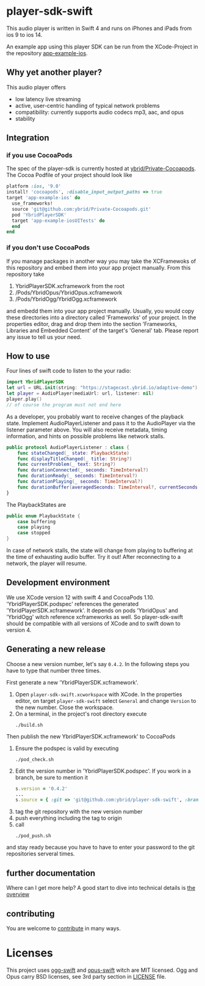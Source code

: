# player-sdk-swift
This audio player is written in Swift 4 and runs on iPhones and iPads from ios 9 to ios 14. 

An example app using this player SDK can be run from the XCode-Project in the repository [app-example-ios](https://github.com/ybrid/app-example-ios).

## Why yet another player?
This audio player offers
- low latency live streaming
- active, user-centric handling of typical network problems
- compatibility: currently supports audio codecs mp3, aac, and opus
- stability
  
## Integration 
### if you use CocoaPods 
The spec of the player-sdk is currently hosted at [ybrid/Private-Cocoapods](https://github.com/ybrid/Private-Cocoapods). The Cocoa Podfile of your project should look like
```ruby
platform :ios, '9.0'
install! 'cocoapods', :disable_input_output_paths => true
target 'app-example-ios' do
  use_frameworks!
  source 'git@github.com:ybrid/Private-Cocoapods.git'
  pod 'YbridPlayerSDK'
  target 'app-example-iosUITests' do
  end
end
```
### if you don't use CocoaPods
If you manage packages in another way you may take the XCFramewoks of this repository and embed them into your app project manually. From this repository take 
1. YbridPlayerSDK.xcframework from the root
2. /Pods/YbridOpus/YbridOpus.xcframework
3. /Pods/YbridOgg/YbridOgg.xcframework

and embedd them into your app project manually. Usually, you would copy these directories into a directory called 'Frameworks' of your project. In the properties editor, drag and drop them into the section 'Frameworks, Libraries and Embedded Content' of the target's 'General' tab.
Please report any issue to tell us your need.

## How to use
Four lines of swift code to listen to the your radio:
```swift
import YbridPlayerSDK
let url = URL.init(string: "https://stagecast.ybrid.io/adaptive-demo")!
let player = AudioPlayer(mediaUrl: url, listener: nil)
player.play()
// of course the program must not end here
```
As a developer, you probably want to receive changes of the playback state. Implement AudioPlayerListener and pass it to the AudioPlayer via the listener parameter above. You will also receive metadata, timing information, and hints on possible problems like network stalls. 
```swift
public protocol AudioPlayerListener : class {
    func stateChanged(_ state: PlaybackState)
    func displayTitleChanged(_ title: String?)
    func currentProblem(_ text: String?)
    func durationConnected(_ seconds: TimeInterval?)
    func durationReady(_ seconds: TimeInterval?)
    func durationPlaying(_ seconds: TimeInterval?)
    func durationBuffer(averagedSeconds: TimeInterval?, currentSeconds: TimeInterval?)
}
```
The PlaybackStates are 
```swift
public enum PlaybackState {
    case buffering
    case playing
    case stopped
}
```
In case of network stalls, the state will change from playing to buffering at the time of exhausting audio buffer. Try it out! After reconnecting to a network, the player will resume.
## Development environment
We use XCode version 12 with swift 4 and CocoaPods 1.10.
'YbridPlayerSDK.podspec' references the generated 'YbridPlayerSDK.xcframework'. It depends on pods 'YbridOpus' and 'YbridOgg' witch reference xcframeworks as well. So player-sdk-swift should be compatible with all versions of XCode and to swift down to version 4.
## Generating a new release
Choose a new version number, let's say ```0.4.2```. In the following steps you have to type that number three times. 

First generate a new 'YbridPlayerSDK.xcframework'.  
1. Open ```player-sdk-swift.xcworkspace``` with XCode. In the properties editor, on target ```player-sdk-swift``` select ```General``` and change ```Version``` to the new number. Close the workspace.
2. On a terminal, in the project's root directory execute
   ```shell 
   ./build.sh
   ```

Then publish the new YbridPlayerSDK.xcframework' to CocoaPods
1. Ensure the podspec is valid by executing
    ```shell
    ./pod_check.sh
2. Edit the version number in 'YbridPlayerSDK.podspec'. If you work in a branch, be sure to mention it 
    ```ruby
    s.version = '0.4.2'
    ...
    s.source = { :git => 'git@github.com:ybrid/player-sdk-swift', :branch => 'dev', :tag => s.version.to_s }
    ```
3. tag the git repository with the new version number
4. push everything including the tag to origin
5. call 
   ```shell
   ./pod_push.sh
   ```
and stay ready because you have to have to enter your password to the git repositories serveral times.
## further documentation
Where can I get more help?
A good start to dive into technical details is [the overview](https://github.com/ybrid/overview) 
## contributing
You are welcome to [contribute](https://github.com/ybrid/player-sdk-swift/CONTRIBUTING.md) in many ways.

# Licenses
This project uses [ogg-swift](https://github.com/ybrid/ogg-swift) and [opus-swift](https://github.com/ybrid/opus-swift) witch are MIT licensed. Ogg and Opus carry BSD licenses, see 3rd party section in [LICENSE](https://github.com/ybrid/app-example-ios/blob/master/LICENSE) file.
